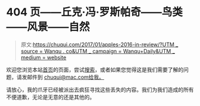 # 404 页——丘克·冯·罗斯帕奇——鸟类——风景——自然

> 原文:[https://chuqui.com/2017/01/apples-2016-in-review/?UTM _ source = Wanqu . co&UTM _ campaign = Wanqu+Daily&UTM _ medium = website](https://chuqui.com/2017/01/apples-2016-in-review/?utm_source=wanqu.co&utm_campaign=Wanqu+Daily&utm_medium=website)

欢迎您浏览本站[首页](/)的页面，尝试[搜索](/search)，或者如果您觉得这是我们需要了解的问题，请发邮件到 chuqui@mac.com[给我。](mailto:chuqui@mac.com)

请放心，我的爪牙已经被派出去疯狂寻找这些丢失的内容。我们为我们造成的所有不便道歉，无论是无意的还是其他的。